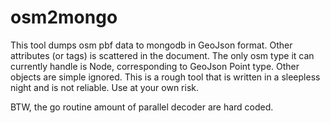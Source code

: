 # osm2mongo
This tool dumps osm pbf data to mongodb in GeoJson format. Other attributes (or tags) is scattered in the document.
The only osm type it can currently handle is Node, corresponding to GeoJson Point type. Other objects are simple ignored.
This is a rough tool that is written in a sleepless night and is not reliable. Use at your own risk.

BTW, the go routine amount of parallel decoder are hard coded. 